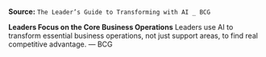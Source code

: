 **Source:** `The Leader’s Guide to Transforming with AI _ BCG`

**Leaders Focus on the Core Business Operations**
Leaders use AI to transform essential business operations, not just support areas, to find real competitive advantage. — BCG
